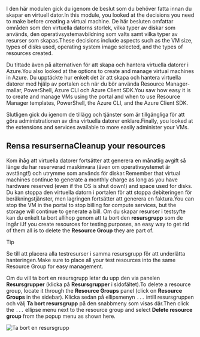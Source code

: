 <span data-ttu-id="27eed-101">I den här modulen gick du igenom de beslut som du behöver fatta innan du skapar en virtuell dator.</span><span class="sxs-lookup"><span data-stu-id="27eed-101">In this module, you looked at the decisions you need to make before creating a virtual machine.</span></span> <span data-ttu-id="27eed-102">De här besluten omfattar områden som den virtuella datorns storlek, vilka typer av diskar som används, den operativsystemavbildning som valts samt vilka typer av resurser som skapas.</span><span class="sxs-lookup"><span data-stu-id="27eed-102">These decisions include aspects such as the VM size, types of disks used, operating system image selected, and the types of resources created.</span></span>

<span data-ttu-id="27eed-103">Du tittade även på alternativen för att skapa och hantera virtuella datorer i Azure.</span><span class="sxs-lookup"><span data-stu-id="27eed-103">You also looked at the options to create and manage virtual machines in Azure.</span></span> <span data-ttu-id="27eed-104">Du upptäckte hur enkelt det är att skapa och hantera virtuella datorer med hjälp av portalen och när du bör använda Resource Manager-mallar, PowerShell, Azure CLI och Azure Client SDK.</span><span class="sxs-lookup"><span data-stu-id="27eed-104">You saw how easy it is to create and manage VMs using the portal and when to use Resource Manager templates, PowerShell, the Azure CLI, and the Azure Client SDK.</span></span>

<span data-ttu-id="27eed-105">Slutligen gick du igenom de tillägg och tjänster som är tillgängliga för att göra administrationen av dina virtuella datorer enklare.</span><span class="sxs-lookup"><span data-stu-id="27eed-105">Finally, you looked at the extensions and services available to more easily administer your VMs.</span></span>

## <a name="cleanup-your-resources"></a><span data-ttu-id="27eed-106">Rensa resurserna</span><span class="sxs-lookup"><span data-stu-id="27eed-106">Cleanup your resources</span></span>

<span data-ttu-id="27eed-107">Kom ihåg att virtuella datorer fortsätter att generera en månatlig avgift så länge du har reserverad maskinvara (även om operativsystemet är avstängt!) och utrymme som används för diskar.</span><span class="sxs-lookup"><span data-stu-id="27eed-107">Remember that virtual machines continue to generate a monthly charge as long as you have hardware reserved (even if the OS is shut down!) and space used for disks.</span></span> <span data-ttu-id="27eed-108">Du kan stoppa den virtuella datorn i portalen för att stoppa debiteringen för beräkningstjänster, men lagringen fortsätter att generera en faktura.</span><span class="sxs-lookup"><span data-stu-id="27eed-108">You can stop the VM in the portal to stop billing for compute services, but the storage will continue to generate a bill.</span></span> <span data-ttu-id="27eed-109">Om du skapar resurser i testsyfte kan du enkelt ta bort allihop genom att ta bort den **resursgrupp** som de ingår i.</span><span class="sxs-lookup"><span data-stu-id="27eed-109">If you create resources for testing purposes, an easy way to get rid of them all is to delete the **Resource Group** they are part of.</span></span>

> [!TIP]
> <span data-ttu-id="27eed-110">Se till att placera alla testresurser i samma resursgrupp för att underlätta hanteringen.</span><span class="sxs-lookup"><span data-stu-id="27eed-110">Make sure to place all your test resources into the same Resource Group for easy management.</span></span>

<span data-ttu-id="27eed-111">Om du vill ta bort en resursgrupp letar du upp den via panelen **Resursgrupper** (klicka på **Resursgrupper** i sidofältet).</span><span class="sxs-lookup"><span data-stu-id="27eed-111">To delete a resource group, locate it through the **Resource Groups** panel (click on **Resource Groups** in the sidebar).</span></span> <span data-ttu-id="27eed-112">Klicka sedan på ellipsmenyn `...` intill resursgruppen och välj **Ta bort resursgrupp** på den snabbmeny som visas där.</span><span class="sxs-lookup"><span data-stu-id="27eed-112">Then click the `...` ellipse menu next to the resource group and select **Delete resource group** from the popup menu as shown here.</span></span>

![Ta bort en resursgrupp](../media-draft/7-delete-rgs.png)
